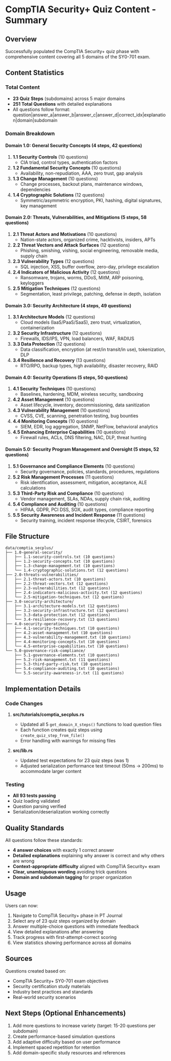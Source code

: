 # CompTIA Security+ Quiz Content - Summary

## Overview
Successfully populated the CompTIA Security+ quiz phase with comprehensive content covering all 5 domains of the SY0-701 exam.

## Content Statistics

### Total Content
- **23 Quiz Steps** (subdomains) across 5 major domains
- **251 Total Questions** with detailed explanations
- All questions follow format: question|answer_a|answer_b|answer_c|answer_d|correct_idx|explanation|domain|subdomain

### Domain Breakdown

#### Domain 1.0: General Security Concepts (4 steps, 42 questions)
1. **1.1 Security Controls** (10 questions)
   - CIA triad, control types, authentication factors
2. **1.2 Fundamental Security Concepts** (10 questions)
   - Availability, non-repudiation, AAA, zero trust, gap analysis
3. **1.3 Change Management** (10 questions)
   - Change processes, backout plans, maintenance windows, dependencies
4. **1.4 Cryptographic Solutions** (12 questions)
   - Symmetric/asymmetric encryption, PKI, hashing, digital signatures, key management

#### Domain 2.0: Threats, Vulnerabilities, and Mitigations (5 steps, 58 questions)
1. **2.1 Threat Actors and Motivations** (10 questions)
   - Nation-state actors, organized crime, hacktivists, insiders, APTs
2. **2.2 Threat Vectors and Attack Surfaces** (12 questions)
   - Phishing, smishing, vishing, social engineering, removable media, supply chain
3. **2.3 Vulnerability Types** (12 questions)
   - SQL injection, XSS, buffer overflow, zero-day, privilege escalation
4. **2.4 Indicators of Malicious Activity** (12 questions)
   - Ransomware, trojans, worms, DDoS, MitM, ARP poisoning, keyloggers
5. **2.5 Mitigation Techniques** (12 questions)
   - Segmentation, least privilege, patching, defense in depth, isolation

#### Domain 3.0: Security Architecture (4 steps, 49 questions)
1. **3.1 Architecture Models** (12 questions)
   - Cloud models (IaaS/PaaS/SaaS), zero trust, virtualization, containerization
2. **3.2 Security Infrastructure** (12 questions)
   - Firewalls, IDS/IPS, VPN, load balancers, WAF, RADIUS
3. **3.3 Data Protection** (12 questions)
   - Data classification, encryption (at rest/in transit/in use), tokenization, DLP
4. **3.4 Resilience and Recovery** (13 questions)
   - RTO/RPO, backup types, high availability, disaster recovery, RAID

#### Domain 4.0: Security Operations (5 steps, 50 questions)
1. **4.1 Security Techniques** (10 questions)
   - Baselines, hardening, MDM, wireless security, sandboxing
2. **4.2 Asset Management** (10 questions)
   - Asset lifecycle, inventory, decommissioning, data sanitization
3. **4.3 Vulnerability Management** (10 questions)
   - CVSS, CVE, scanning, penetration testing, bug bounties
4. **4.4 Monitoring Concepts** (10 questions)
   - SIEM, EDR, log aggregation, SNMP, NetFlow, behavioral analytics
5. **4.5 Enhancing Enterprise Capabilities** (10 questions)
   - Firewall rules, ACLs, DNS filtering, NAC, DLP, threat hunting

#### Domain 5.0: Security Program Management and Oversight (5 steps, 52 questions)
1. **5.1 Governance and Compliance Elements** (10 questions)
   - Security governance, policies, standards, procedures, regulations
2. **5.2 Risk Management Processes** (11 questions)
   - Risk identification, assessment, mitigation, acceptance, ALE calculations
3. **5.3 Third-Party Risk and Compliance** (10 questions)
   - Vendor management, SLAs, NDAs, supply chain risk, auditing
4. **5.4 Compliance and Auditing** (10 questions)
   - HIPAA, GDPR, PCI DSS, SOX, audit types, compliance reporting
5. **5.5 Security Awareness and Incident Response** (11 questions)
   - Security training, incident response lifecycle, CSIRT, forensics

## File Structure
```
data/comptia_secplus/
├── 1.0-general-security/
│   ├── 1.1-security-controls.txt (10 questions)
│   ├── 1.2-security-concepts.txt (10 questions)
│   ├── 1.3-change-management.txt (10 questions)
│   └── 1.4-cryptographic-solutions.txt (12 questions)
├── 2.0-threats-vulnerabilities/
│   ├── 2.1-threat-actors.txt (10 questions)
│   ├── 2.2-threat-vectors.txt (12 questions)
│   ├── 2.3-vulnerabilities.txt (12 questions)
│   ├── 2.4-indicators-malicious-activity.txt (12 questions)
│   └── 2.5-mitigation-techniques.txt (12 questions)
├── 3.0-security-architecture/
│   ├── 3.1-architecture-models.txt (12 questions)
│   ├── 3.2-security-infrastructure.txt (12 questions)
│   ├── 3.3-data-protection.txt (12 questions)
│   └── 3.4-resilience-recovery.txt (13 questions)
├── 4.0-security-operations/
│   ├── 4.1-security-techniques.txt (10 questions)
│   ├── 4.2-asset-management.txt (10 questions)
│   ├── 4.3-vulnerability-management.txt (10 questions)
│   ├── 4.4-monitoring-concepts.txt (10 questions)
│   └── 4.5-enterprise-capabilities.txt (10 questions)
└── 5.0-governance-risk-compliance/
    ├── 5.1-governance-elements.txt (10 questions)
    ├── 5.2-risk-management.txt (11 questions)
    ├── 5.3-third-party-risk.txt (10 questions)
    ├── 5.4-compliance-auditing.txt (10 questions)
    └── 5.5-security-awareness-ir.txt (11 questions)
```

## Implementation Details

### Code Changes
1. **src/tutorials/comptia_secplus.rs**
   - Updated all 5 `get_domain_X_steps()` functions to load question files
   - Each function creates quiz steps using `create_quiz_step_from_file()`
   - Error handling with warnings for missing files

2. **src/lib.rs**
   - Updated test expectations for 23 quiz steps (was 1)
   - Adjusted serialization performance test timeout (50ms → 200ms) to accommodate larger content

### Testing
- **All 93 tests passing**
- Quiz loading validated
- Question parsing verified
- Serialization/deserialization working correctly

## Quality Standards
All questions follow these standards:
- **4 answer choices** with exactly 1 correct answer
- **Detailed explanations** explaining why answer is correct and why others are wrong
- **Context-appropriate difficulty** aligned with CompTIA Security+ exam
- **Clear, unambiguous wording** avoiding trick questions
- **Domain and subdomain tagging** for proper organization

## Usage
Users can now:
1. Navigate to CompTIA Security+ phase in PT Journal
2. Select any of 23 quiz steps organized by domain
3. Answer multiple-choice questions with immediate feedback
4. View detailed explanations after answering
5. Track progress with first-attempt-correct scoring
6. View statistics showing performance across all domains

## Sources
Questions created based on:
- CompTIA Security+ SY0-701 exam objectives
- Security certification study materials
- Industry best practices and standards
- Real-world security scenarios

## Next Steps (Optional Enhancements)
1. Add more questions to increase variety (target: 15-20 questions per subdomain)
2. Create performance-based simulation questions
3. Add adaptive difficulty based on user performance
4. Implement spaced repetition for retention
5. Add domain-specific study resources and references

